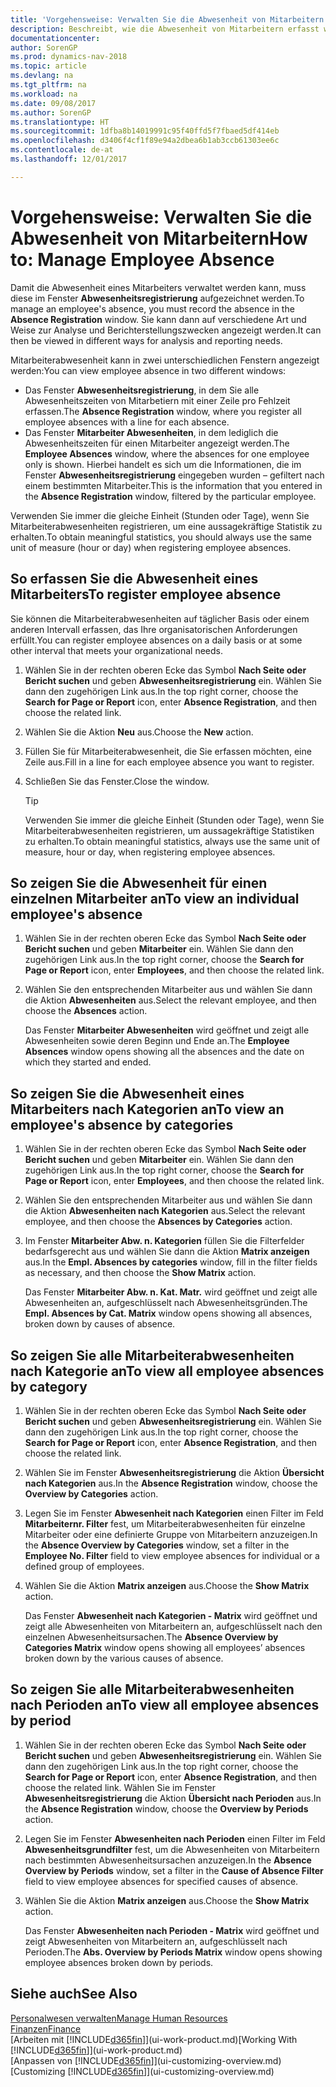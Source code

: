 ```yaml
---
title: 'Vorgehensweise: Verwalten Sie die Abwesenheit von Mitarbeitern'
description: Beschreibt, wie die Abwesenheit von Mitarbeitern erfasst wird und Abwesenheitsstatistiken analysiert werden.
documentationcenter: 
author: SorenGP
ms.prod: dynamics-nav-2018
ms.topic: article
ms.devlang: na
ms.tgt_pltfrm: na
ms.workload: na
ms.date: 09/08/2017
ms.author: SorenGP
ms.translationtype: HT
ms.sourcegitcommit: 1dfba8b14019991c95f40ffd5f7fbaed5df414eb
ms.openlocfilehash: d3406f4cf1f89e94a2dbea6b1ab3ccb61303ee6c
ms.contentlocale: de-at
ms.lasthandoff: 12/01/2017

---
```

# <a name="how-to-manage-employee-absence"></a><span data-ttu-id="0bb62-103">Vorgehensweise: Verwalten Sie die Abwesenheit von Mitarbeitern</span><span class="sxs-lookup"><span data-stu-id="0bb62-103">How to: Manage Employee Absence</span></span>
<span data-ttu-id="0bb62-104">Damit die Abwesenheit eines Mitarbeiters verwaltet werden kann, muss diese im Fenster **Abwesenheitsregistrierung** aufgezeichnet werden.</span><span class="sxs-lookup"><span data-stu-id="0bb62-104">To manage an employee's absence, you must record the absence in the **Absence Registration** window.</span></span> <span data-ttu-id="0bb62-105">Sie kann dann auf verschiedene Art und Weise zur Analyse und Berichterstellungszwecken angezeigt werden.</span><span class="sxs-lookup"><span data-stu-id="0bb62-105">It can then be viewed in different ways for analysis and reporting needs.</span></span>

<span data-ttu-id="0bb62-106">Mitarbeiterabwesenheit kann in zwei unterschiedlichen Fenstern angezeigt werden:</span><span class="sxs-lookup"><span data-stu-id="0bb62-106">You can view employee absence in two different windows:</span></span>

* <span data-ttu-id="0bb62-107">Das Fenster **Abwesenheitsregistrierung**, in dem Sie alle Abwesenheitszeiten von Mitarbetiern mit einer Zeile pro Fehlzeit erfassen.</span><span class="sxs-lookup"><span data-stu-id="0bb62-107">The **Absence Registration** window, where you register all employee absences with a line for each absence.</span></span>
* <span data-ttu-id="0bb62-108">Das Fenster **Mitarbeiter Abwesenheiten**, in dem lediglich die Abwesenheitszeiten für einen Mitarbeiter angezeigt werden.</span><span class="sxs-lookup"><span data-stu-id="0bb62-108">The **Employee Absences** window, where the absences for one employee only is shown.</span></span> <span data-ttu-id="0bb62-109">Hierbei handelt es sich um die Informationen, die im Fenster **Abwesenheitsregistrierung** eingegeben wurden – gefiltert nach einem bestimmten Mitarbeiter.</span><span class="sxs-lookup"><span data-stu-id="0bb62-109">This is the information that you entered in the **Absence Registration** window, filtered by the particular employee.</span></span>

<span data-ttu-id="0bb62-110">Verwenden Sie immer die gleiche Einheit (Stunden oder Tage), wenn Sie Mitarbeiterabwesenheiten registrieren, um eine aussagekräftige Statistik zu erhalten.</span><span class="sxs-lookup"><span data-stu-id="0bb62-110">To obtain meaningful statistics, you should always use the same unit of measure (hour or day) when registering employee absences.</span></span>

## <a name="to-register-employee-absence"></a><span data-ttu-id="0bb62-111">So erfassen Sie die Abwesenheit eines Mitarbeiters</span><span class="sxs-lookup"><span data-stu-id="0bb62-111">To register employee absence</span></span>
<span data-ttu-id="0bb62-112">Sie können die Mitarbeiterabwesenheiten auf täglicher Basis oder einem anderen Intervall erfassen, das Ihre organisatorischen Anforderungen erfüllt.</span><span class="sxs-lookup"><span data-stu-id="0bb62-112">You can register employee absences on a daily basis or at some other interval that meets your organizational needs.</span></span>

1. <span data-ttu-id="0bb62-113">Wählen Sie in der rechten oberen Ecke das Symbol **Nach Seite oder Bericht suchen** und geben **Abwesenheitsregistrierung** ein. Wählen Sie dann den zugehörigen Link aus.</span><span class="sxs-lookup"><span data-stu-id="0bb62-113">In the top right corner, choose the **Search for Page or Report** icon, enter **Absence Registration**, and then choose the related link.</span></span>
2. <span data-ttu-id="0bb62-114">Wählen Sie die Aktion **Neu** aus.</span><span class="sxs-lookup"><span data-stu-id="0bb62-114">Choose the **New** action.</span></span>
3. <span data-ttu-id="0bb62-115">Füllen Sie für Mitarbeiterabwesenheit, die Sie erfassen möchten, eine Zeile aus.</span><span class="sxs-lookup"><span data-stu-id="0bb62-115">Fill in a line for each employee absence you want to register.</span></span>
4. <span data-ttu-id="0bb62-116">Schließen Sie das Fenster.</span><span class="sxs-lookup"><span data-stu-id="0bb62-116">Close the window.</span></span>

    > [!Tip]
    > <span data-ttu-id="0bb62-117">Verwenden Sie immer die gleiche Einheit (Stunden oder Tage), wenn Sie Mitarbeiterabwesenheiten registrieren, um aussagekräftige Statistiken zu erhalten.</span><span class="sxs-lookup"><span data-stu-id="0bb62-117">To obtain meaningful statistics, always use the same unit of measure, hour or day, when registering employee absences.</span></span>

## <a name="to-view-an-individual-employees-absence"></a><span data-ttu-id="0bb62-118">So zeigen Sie die Abwesenheit für einen einzelnen Mitarbeiter an</span><span class="sxs-lookup"><span data-stu-id="0bb62-118">To view an individual employee's absence</span></span>
1. <span data-ttu-id="0bb62-119">Wählen Sie in der rechten oberen Ecke das Symbol **Nach Seite oder Bericht suchen** und geben **Mitarbeiter** ein. Wählen Sie dann den zugehörigen Link aus.</span><span class="sxs-lookup"><span data-stu-id="0bb62-119">In the top right corner, choose the **Search for Page or Report** icon, enter **Employees**, and then choose the related link.</span></span>
2. <span data-ttu-id="0bb62-120">Wählen Sie den entsprechenden Mitarbeiter aus und wählen Sie dann die Aktion **Abwesenheiten** aus.</span><span class="sxs-lookup"><span data-stu-id="0bb62-120">Select the relevant employee, and then choose the **Absences** action.</span></span>

    <span data-ttu-id="0bb62-121">Das Fenster **Mitarbeiter Abwesenheiten** wird geöffnet und zeigt alle Abwesenheiten sowie deren Beginn und Ende an.</span><span class="sxs-lookup"><span data-stu-id="0bb62-121">The **Employee Absences** window opens showing all the absences and the date on which they started and ended.</span></span>

## <a name="to-view-an-employees-absence-by-categories"></a><span data-ttu-id="0bb62-122">So zeigen Sie die Abwesenheit eines Mitarbeiters nach Kategorien an</span><span class="sxs-lookup"><span data-stu-id="0bb62-122">To view an employee's absence by categories</span></span>
1. <span data-ttu-id="0bb62-123">Wählen Sie in der rechten oberen Ecke das Symbol **Nach Seite oder Bericht suchen** und geben **Mitarbeiter** ein. Wählen Sie dann den zugehörigen Link aus.</span><span class="sxs-lookup"><span data-stu-id="0bb62-123">In the top right corner, choose the **Search for Page or Report** icon, enter **Employees**, and then choose the related link.</span></span>
2. <span data-ttu-id="0bb62-124">Wählen Sie den entsprechenden Mitarbeiter aus und wählen Sie dann die Aktion **Abwesenheiten nach Kategorien** aus.</span><span class="sxs-lookup"><span data-stu-id="0bb62-124">Select the relevant employee, and then choose the **Absences by Categories** action.</span></span>
3. <span data-ttu-id="0bb62-125">Im Fenster **Mitarbeiter Abw. n. Kategorien** füllen Sie die Filterfelder bedarfsgerecht aus und wählen Sie dann die Aktion **Matrix anzeigen** aus.</span><span class="sxs-lookup"><span data-stu-id="0bb62-125">In the **Empl. Absences by categories** window, fill in the filter fields as necessary, and then choose the **Show Matrix** action.</span></span>

    <span data-ttu-id="0bb62-126">Das Fenster **Mitarbeiter Abw. n. Kat. Matr.** wird geöffnet und zeigt alle Abwesenheiten an, aufgeschlüsselt nach Abwesenheitsgründen.</span><span class="sxs-lookup"><span data-stu-id="0bb62-126">The **Empl. Absences by Cat. Matrix** window opens showing all absences, broken down by causes of absence.</span></span>

## <a name="to-view-all-employee-absences-by-category"></a><span data-ttu-id="0bb62-127">So zeigen Sie alle Mitarbeiterabwesenheiten nach Kategorie an</span><span class="sxs-lookup"><span data-stu-id="0bb62-127">To view all employee absences by category</span></span>
1. <span data-ttu-id="0bb62-128">Wählen Sie in der rechten oberen Ecke das Symbol **Nach Seite oder Bericht suchen** und geben **Abwesenheitsregistrierung** ein. Wählen Sie dann den zugehörigen Link aus.</span><span class="sxs-lookup"><span data-stu-id="0bb62-128">In the top right corner, choose the **Search for Page or Report** icon, enter **Absence Registration**, and then choose the related link.</span></span>
2. <span data-ttu-id="0bb62-129">Wählen Sie im Fenster **Abwesenheitsregistrierung** die Aktion **Übersicht nach Kategorien** aus.</span><span class="sxs-lookup"><span data-stu-id="0bb62-129">In the **Absence Registration** window, choose the **Overview by Categories** action.</span></span>
3. <span data-ttu-id="0bb62-130">Legen Sie im Fenster **Abwesenheit nach Kategorien** einen Filter im Feld **Mitarbeiternr. Filter** fest, um Mitarbeiterabwesenheiten für einzelne Mitarbeiter oder eine definierte Gruppe von Mitarbeitern anzuzeigen.</span><span class="sxs-lookup"><span data-stu-id="0bb62-130">In the **Absence Overview by Categories** window, set a filter in the **Employee No. Filter** field to view employee absences for individual or a defined group of employees.</span></span>
4. <span data-ttu-id="0bb62-131">Wählen Sie die Aktion **Matrix anzeigen** aus.</span><span class="sxs-lookup"><span data-stu-id="0bb62-131">Choose the **Show Matrix** action.</span></span>

    <span data-ttu-id="0bb62-132">Das Fenster **Abwesenheit nach Kategorien - Matrix** wird geöffnet und zeigt alle Abwesenheiten von Mitarbeitern an, aufgeschlüsselt nach den einzelnen Abwesenheitsursachen.</span><span class="sxs-lookup"><span data-stu-id="0bb62-132">The **Absence Overview by Categories Matrix** window opens showing all employees’ absences broken down by the various causes of absence.</span></span>

## <a name="to-view-all-employee-absences-by-period"></a><span data-ttu-id="0bb62-133">So zeigen Sie alle Mitarbeiterabwesenheiten nach Perioden an</span><span class="sxs-lookup"><span data-stu-id="0bb62-133">To view all employee absences by period</span></span>
1. <span data-ttu-id="0bb62-134">Wählen Sie in der rechten oberen Ecke das Symbol **Nach Seite oder Bericht suchen** und geben **Abwesenheitsregistrierung** ein. Wählen Sie dann den zugehörigen Link aus.</span><span class="sxs-lookup"><span data-stu-id="0bb62-134">In the top right corner, choose the **Search for Page or Report** icon, enter **Absence Registration**, and then choose the related link.</span></span>
   <span data-ttu-id="0bb62-135">Wählen Sie im Fenster **Abwesenheitsregistrierung** die Aktion **Übersicht nach Perioden** aus.</span><span class="sxs-lookup"><span data-stu-id="0bb62-135">In the **Absence Registration** window, choose the **Overview by Periods** action.</span></span>
2. <span data-ttu-id="0bb62-136">Legen Sie im Fenster **Abwesenheiten nach Perioden** einen Filter im Feld **Abwesenheitsgrundfilter** fest, um die Abwesenheiten von Mitarbeitern nach bestimmten Abwesenheitsursachen anzuzeigen.</span><span class="sxs-lookup"><span data-stu-id="0bb62-136">In the **Absence Overview by Periods** window, set a filter in the **Cause of Absence Filter** field to view employee absences for specified causes of absence.</span></span>
3. <span data-ttu-id="0bb62-137">Wählen Sie die Aktion **Matrix anzeigen** aus.</span><span class="sxs-lookup"><span data-stu-id="0bb62-137">Choose the **Show Matrix** action.</span></span>

    <span data-ttu-id="0bb62-138">Das Fenster **Abwesenheiten nach Perioden - Matrix** wird geöffnet und zeigt Abwesenheiten von Mitarbeitern an, aufgeschlüsselt nach Perioden.</span><span class="sxs-lookup"><span data-stu-id="0bb62-138">The **Abs. Overview by Periods Matrix** window opens showing employee absences broken down by periods.</span></span>

## <a name="see-also"></a><span data-ttu-id="0bb62-139">Siehe auch</span><span class="sxs-lookup"><span data-stu-id="0bb62-139">See Also</span></span>
[<span data-ttu-id="0bb62-140">Personalwesen verwalten</span><span class="sxs-lookup"><span data-stu-id="0bb62-140">Manage Human Resources</span></span>](hr-manage-human-resources.md)  
[<span data-ttu-id="0bb62-141">Finanzen</span><span class="sxs-lookup"><span data-stu-id="0bb62-141">Finance</span></span>](finance.md)  
<span data-ttu-id="0bb62-142">[Arbeiten mit [!INCLUDE[d365fin](includes/d365fin_md.md)]](ui-work-product.md)</span><span class="sxs-lookup"><span data-stu-id="0bb62-142">[Working With [!INCLUDE[d365fin](includes/d365fin_md.md)]](ui-work-product.md)</span></span>  
<span data-ttu-id="0bb62-143">[Anpassen von [!INCLUDE[d365fin](includes/d365fin_md.md)]](ui-customizing-overview.md)</span><span class="sxs-lookup"><span data-stu-id="0bb62-143">[Customizing [!INCLUDE[d365fin](includes/d365fin_md.md)]](ui-customizing-overview.md)</span></span>

